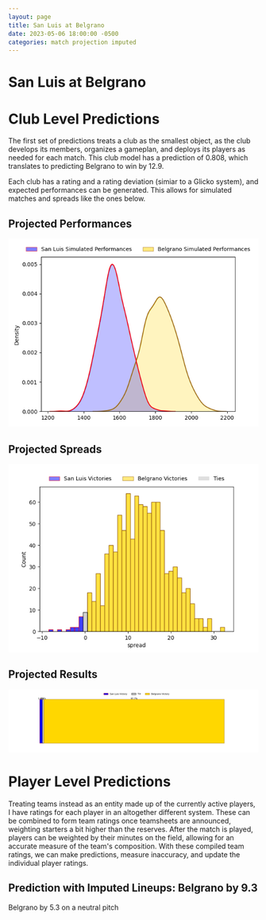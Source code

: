 ```yaml
---  
layout: page  
title: San Luis at Belgrano  
date: 2023-05-06 18:00:00 -0500  
categories: match projection imputed  
---
```

# San Luis at Belgrano

# Club Level Predictions


The first set of predictions treats a club as the smallest object, as the club develops its members, organizes a gameplan, and deploys its players as needed for each match. This club model has a prediction of 0.808, which translates to predicting Belgrano to win by 12.9.

Each club has a rating and a rating deviation (simiar to a Glicko system), and expected performances can be generated. This allows for simulated matches and spreads like the ones below.
## Projected Performances


![Projected Performances](plots/performances_2023-05-06-Belgrano-SanLuis.png)
## Projected Spreads


![Projected Spreads](plots/spreads_2023-05-06-Belgrano-SanLuis.png)
## Projected Results


![Projected Results](plots/resultbar_2023-05-06-Belgrano-SanLuis.png)
# Player Level Predictions


Treating teams instead as an entity made up of the currently active players, I have ratings for each player in an altogether different system. These can be combined to form team ratings once teamsheets are announced, weighting starters a bit higher than the reserves. After the match is played, players can be weighted by their minutes on the field, allowing for an accurate measure of the team's composition. With these compiled team ratings, we can make predictions, measure inaccuracy, and update the individual player ratings.
## Prediction with Imputed Lineups: Belgrano by 9.3


Belgrano by 5.3 on a neutral pitch

